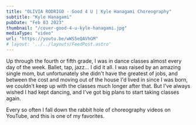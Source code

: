 ```yaml
---
title: "OLIVIA RODRIGO - Good 4 U | Kyle Hanagami Choreography"
subtitle: "Kyle Hanagami"
pubDate: "Feb 03 2023"
thumbnail: "/cover-good-4-u-kyle-hanagami.jpg"
mediaType: "video"
url: "https://youtu.be/wWS5eQAVhGM"
# layout: '../../layouts/FeedPost.astro'
---
```


Up through the fourth or fifth grade, I was in dance classes almost every day of the week. Ballet, tap, jazz... I did it all. I was raised by an amazing single mom, but unfortunately she didn't have the greatest of jobs, and between the cost and moving out of the house I'd lived in since I was born, we couldn't keep up with the classes much longer after that. But I've always wished I had kept dancing, and I've got big plans to start taking classes again.

Every so often I fall down the rabbit hole of choreography videos on YouTube, and this is one of my favorites. 